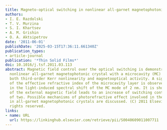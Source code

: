 ```yaml
---
title: Magneto-optical switching in nonlinear all-garnet magnetophotonic crystals
authors:
- I. E. Razdolski
- T. V. Murzina
- S. I. Khartsev
- A. M. Grishin
- O. A. Aktsipetrov
date: '2011-06-01'
publishDate: '2025-03-15T17:36:11.661340Z'
publication_types:
- article-journal
publication: '*Thin Solid Films*'
doi: 10.1016/j.tsf.2011.03.113
abstract: Magnetic field control over the optical switching is demonstrated for a
  nonlinear all-garnet magnetophotonic crystal with a microcavity (MC) layer possessing
  both third-order Kerr nonlinearity and magnetooptical activity. A significant enhancement
  of the effective refractive index of the microcavity layer is observed, that results
  in the light-induced spectral shift of the MC mode of 2 nm. It is shown that application
  of the external magnetic field leads to an increase of switching contrast by a factor
  of two. Possible mechanisms of photorefractive effect involved in the optical switching
  in all-garnet magnetophotonic crystals are discussed. (C) 2011 Elsevier B.V. All
  rights reserved.
links:
- name: URL
  url: https://linkinghub.elsevier.com/retrieve/pii/S0040609011007711
---
```

